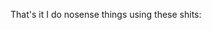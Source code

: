 That's it I do nosense things using these shits:

<!--

<img src="./IMG_20230826_094444-01.jpeg"/>
<blockquote>
  <b>Bangsaen Beach</b> - 2023 knowledge is beyond </blockquote><br />
-->

